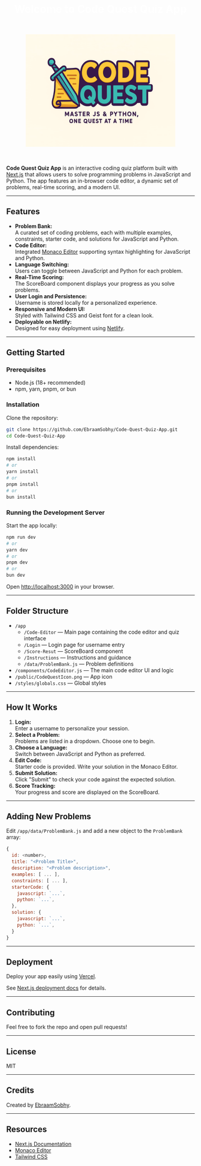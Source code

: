 <div align="center">
  <h1 style="color: white">Welcome to Code Quest Quiz App</h1>
<br>
  <p align="center">
  <img src="public/Code Quest.jpg" alt="image" width="400" height="300">
    </p>
</div>
<br>

**Code Quest Quiz App** is an interactive coding quiz platform built with [Next.js](https://nextjs.org) that allows users to solve programming problems in JavaScript and Python. The app features an in-browser code editor, a dynamic set of problems, real-time scoring, and a modern UI.

---

## Features

- **Problem Bank:**  
  A curated set of coding problems, each with multiple examples, constraints, starter code, and solutions for JavaScript and Python.
- **Code Editor:**  
  Integrated [Monaco Editor](https://microsoft.github.io/monaco-editor/) supporting syntax highlighting for JavaScript and Python.
- **Language Switching:**  
  Users can toggle between JavaScript and Python for each problem.
- **Real-Time Scoring:**  
  The ScoreBoard component displays your progress as you solve problems.
- **User Login and Persistence:**  
  Username is stored locally for a personalized experience.
- **Responsive and Modern UI:**  
  Styled with Tailwind CSS and Geist font for a clean look.
- **Deployable on Netlify:**  
  Designed for easy deployment using [Netlify](https://www.netlify.com/).

---

## Getting Started

### Prerequisites

- Node.js (18+ recommended)
- npm, yarn, pnpm, or bun

### Installation

Clone the repository:

```bash
git clone https://github.com/EbraamSobhy/Code-Quest-Quiz-App.git
cd Code-Quest-Quiz-App
```

Install dependencies:

```bash
npm install
# or
yarn install
# or
pnpm install
# or
bun install
```

### Running the Development Server

Start the app locally:

```bash
npm run dev
# or
yarn dev
# or
pnpm dev
# or
bun dev
```

Open [http://localhost:3000](http://localhost:3000) in your browser.

---

## Folder Structure

- `/app`  
  - `/Code-Editor` — Main page containing the code editor and quiz interface  
  - `/Login` — Login page for username entry  
  - `/Score-Resut` — ScoreBoard component  
  - `/Instructions` — Instructions and guidance  
  - `/data/ProblemBank.js` — Problem definitions
- `/components/CodeEditor.js` — The main code editor UI and logic
- `/public/CodeQuestIcon.png` — App icon
- `/styles/globals.css` — Global styles

---

## How It Works

1. **Login:**  
   Enter a username to personalize your session.
2. **Select a Problem:**  
   Problems are listed in a dropdown. Choose one to begin.
3. **Choose a Language:**  
   Switch between JavaScript and Python as preferred.
4. **Edit Code:**  
   Starter code is provided. Write your solution in the Monaco Editor.
5. **Submit Solution:**  
   Click "Submit" to check your code against the expected solution.
6. **Score Tracking:**  
   Your progress and score are displayed on the ScoreBoard.

---

## Adding New Problems

Edit `/app/data/ProblemBank.js` and add a new object to the `ProblemBank` array:

```javascript
{
  id: <number>,
  title: "<Problem Title>",
  description: "<Problem description>",
  examples: [ ... ],
  constraints: [ ... ],
  starterCode: {
    javascript: `...`,
    python: `...`,
  },
  solution: {
    javascript: `...`,
    python: `...`,
  }
}
```

---

## Deployment

Deploy your app easily using [Vercel](https://vercel.com/new?utm_medium=default-template&filter=next.js&utm_source=create-next-app&utm_campaign=create-next-app-readme).

See [Next.js deployment docs](https://nextjs.org/docs/app/building-your-application/deploying) for details.

---

## Contributing

Feel free to fork the repo and open pull requests!

---

## License

MIT

---

## Credits

Created by [EbraamSobhy](https://github.com/EbraamSobhy).

---

## Resources

- [Next.js Documentation](https://nextjs.org/docs)
- [Monaco Editor](https://microsoft.github.io/monaco-editor/)
- [Tailwind CSS](https://tailwindcss.com/)
